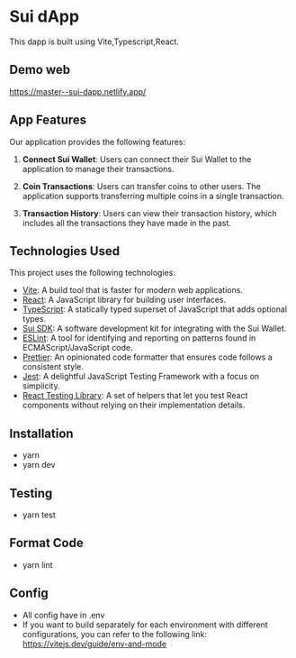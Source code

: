 # Sui dApp

This dapp is built using Vite,Typescript,React.

## Demo web

https://master--sui-dapp.netlify.app/


## App Features

Our application provides the following features:

1. **Connect Sui Wallet**: Users can connect their Sui Wallet to the application to manage their transactions.

2. **Coin Transactions**: Users can transfer coins to other users. The application supports transferring multiple coins in a single transaction.

3. **Transaction History**: Users can view their transaction history, which includes all the transactions they have made in the past.

## Technologies Used

This project uses the following technologies:

- [Vite](https://vitejs.dev/): A build tool that is faster for modern web applications.
- [React](https://reactjs.org/): A JavaScript library for building user interfaces.
- [TypeScript](https://www.typescriptlang.org/): A statically typed superset of JavaScript that adds optional types.
- [Sui SDK](https://docs.sui.io/references/sui-sdks): A software development kit for integrating with the Sui Wallet.
- [ESLint](https://eslint.org/): A tool for identifying and reporting on patterns found in ECMAScript/JavaScript code.
- [Prettier](https://prettier.io/): An opinionated code formatter that ensures code follows a consistent style.
- [Jest](https://jestjs.io/): A delightful JavaScript Testing Framework with a focus on simplicity.
- [React Testing Library](https://testing-library.com/docs/react-testing-library/intro/): A set of helpers that let you test React components without relying on their implementation details.

## Installation

 - yarn
 - yarn dev

## Testing

 - yarn test

## Format Code

 - yarn lint
 
## Config

 - All config have in .env
 - If you want to build separately for each environment with different configurations, you can refer to the following link:
    https://vitejs.dev/guide/env-and-mode

